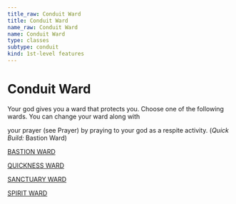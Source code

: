 ```yaml
---
title_raw: Conduit Ward
title: Conduit Ward
name_raw: Conduit Ward
name: Conduit Ward
type: classes
subtype: conduit
kind: 1st-level features
---
```


# Conduit Ward

Your god gives you a ward that protects you. Choose one of the following wards. You can change your ward along with

your prayer (see Prayer) by praying to your god as a respite activity. (*Quick Build:* Bastion Ward)

[BASTION WARD](./Bastion%20Ward.md)

[QUICKNESS WARD](./Quickness%20Ward.md)

[SANCTUARY WARD](./Sanctuary%20Ward.md)

[SPIRIT WARD](./Spirit%20Ward.md)
